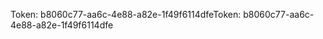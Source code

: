 <span data-ttu-id="458f1-101">Token: b8060c77-aa6c-4e88-a82e-1f49f6114dfe</span><span class="sxs-lookup"><span data-stu-id="458f1-101">Token: b8060c77-aa6c-4e88-a82e-1f49f6114dfe</span></span>